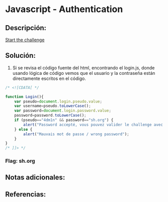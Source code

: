 # Javascript - Authentication

## Descripción: 
[Start the challenge](http://challenge01.root-me.org/web-client/ch9/)

## Solución:
1. Si se revisa el código fuente del html, encontrando el login.js, donde usando lógica de código vemos que el usuario y la contraseña están directamente escritos en el código.

```javascript
/* <![CDATA[ */

function Login(){
	var pseudo=document.login.pseudo.value;
	var username=pseudo.toLowerCase();
	var password=document.login.password.value;
	password=password.toLowerCase();
	if (pseudo=="4dm1n" && password=="sh.org") {
	    alert("Password accepté, vous pouvez valider le challenge avec ce mot de passe.\nYou an validate the challenge using this password.");
	} else { 
	    alert("Mauvais mot de passe / wrong password"); 
	}
}
/* ]]> */ 
```

### Flag: sh.org

## Notas adicionales:

## Referencias:
